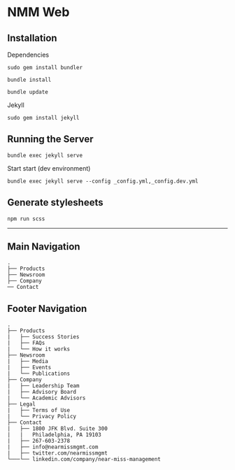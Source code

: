 # NMM Web



Installation
------------

Dependencies 

`sudo gem install bundler`

`bundle install`

`bundle update`


Jekyll

`sudo gem install jekyll`


Running the Server
------------------


`bundle exec jekyll serve`


Start start (dev environment)

`bundle exec jekyll serve --config _config.yml,_config.dev.yml`


Generate stylesheets
--------------------

`npm run scss`


---

## Main Navigation

```
.
├── Products
├── Newsroom
├── Company
── Contact

```


## Footer Navigation

```
.
├── Products
|   ├── Success Stories
|   ├── FAQs
|   └── How it works
├── Newsroom
|   ├── Media
|   ├── Events
|   └── Publications
├── Company
|   ├── Leadership Team
|   ├── Advisory Board
|   └── Academic Advisors
├── Legal
|   ├── Terms of Use
|   └── Privacy Policy
├── Contact
|   ├── 1800 JFK Blvd. Suite 300
|   |   Philadelphia, PA 19103
|   ├── 267-603-2378
|   ├── info@nearmissmgmt.com
|   ├── twitter.com/nearmissmgmt
└───└── linkedin.com/company/near-miss-management

```

